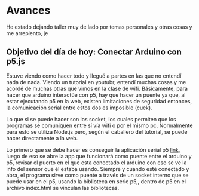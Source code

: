 # Avances 

He estado dejando taller muy de lado por temas personales y otras cosas y me arrepiento, je

## Objetivo del día de hoy: Conectar Arduino con p5.js

Estuve viendo como hacer todo y llegué a partes en las que no entendí nada de nada. 
Viendo un tutorial en youtubr, entendí muchas cosas y me acordé de muchas otras que vimos en la clase de wifi. 
Básicamente, para hacer que arduino interactúe con p5, hay que hacer un puente ya que, al estar ejecutando p5 en la web, existen limitaciones de seguridad entonces, la comunicación serial entre estos dos es imposible (cuek). 

Lo que si se puede hacer son los socket, los cuales permiten que los programas se comuniquen entre sí vía wifi o por el mismo pc. Normalmente para esto se utiliza Node.js pero, según el caballero del tutorial, se puede hacer directamente a la web.

Lo primero que se debe hacer es conseguir la aplicación serial p5 [link](https://github.com/p5-serial/p5.serialcontrol/releases/tag/0.1.2), luego de eso se abre la app que funcionará como puente entre el arduino y p5, revisar el puerto en el que esta conectado el arduino con eso se ve la info del sensor que él estaba usando. Siempre y cuando esté conectado y abra, el programa sirve como puente a través de un socket interno que se puede usar en el p5, usando la biblioteca en serie p5,, dentro de p5 en el archivo index.html se vinculan las bibliotecas. 

